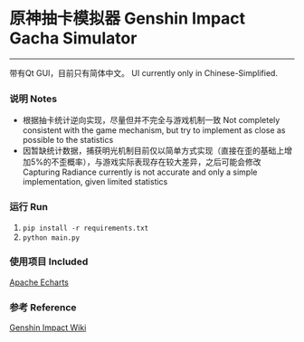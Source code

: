 # 原神抽卡模拟器 Genshin Impact Gacha Simulator

---

带有Qt GUI，目前只有简体中文。 UI currently only in Chinese-Simplified.

### 说明 Notes

- 根据抽卡统计逆向实现，尽量但并不完全与游戏机制一致 Not completely consistent with the game mechanism, but try to implement as close as possible to the statistics
- 因暂缺统计数据，捕获明光机制目前仅以简单方式实现（直接在歪的基础上增加5%的不歪概率），与游戏实际表现存在较大差异，之后可能会修改 Capturing Radiance currently is not accurate and only a simple implementation, given limited statistics


### 运行 Run

1. ```pip install -r requirements.txt```
2. ```python main.py```


### 使用项目 Included

[Apache Echarts](https://github.com/apache/echarts)

### 参考 Reference

[Genshin Impact Wiki](https://genshin-impact.fandom.com/wiki/Wish/Expanded_Wish_Probablities)